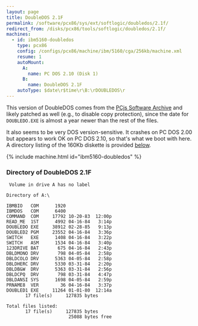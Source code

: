 ```yaml
---
layout: page
title: DoubleDOS 2.1F
permalink: /software/pcx86/sys/ext/softlogic/doubledos/2.1f/
redirect_from: /disks/pcx86/tools/softlogic/doubledos/2.1f/
machines:
  - id: ibm5160-doubledos
    type: pcx86
    config: /configs/pcx86/machine/ibm/5160/cga/256kb/machine.xml
    resume: 1
    autoMount:
      A:
        name: PC DOS 2.10 (Disk 1)
      B:
        name: DoubleDOS 2.1F
    autoType: $date\r$time\r\B:\rDOUBLEDOS\r
---
```


This version of DoubleDOS comes from the [PCjs Software Archive](/software/pcx86/sw/misc/pcjs/) and likely patched as well (e.g.,
to disable copy protection), since the date for `DOUBLEDO.EXE` is almost a year newer than the rest of the files.

It also seems to be very DOS version-sensitive.  It crashes on PC DOS 2.00 but appears to work OK on PC DOS 2.10, so
that's what we boot with here.  A directory listing of the 160Kb diskette is provided [below](#directory-of-doubledos-21f).

{% include machine.html id="ibm5160-doubledos" %}

### Directory of DoubleDOS 2.1F

	 Volume in drive A has no label

	Directory of A:\

	IBMBIO   COM      1920
	IBMDOS   COM      6400
	COMMAND  COM     17792 10-20-83  12:00p
	READ_ME  1ST      4992 04-16-84   3:14p
	DOUBLEDO EXE     38912 02-28-85   9:13p
	DOUBLED2 PGM     23552 04-16-84   3:36p
	SWITCH   EXE      1408 04-16-84   3:22p
	SWITCH   ASM      1534 04-16-84   3:40p
	123DRIVE BAT       675 04-16-84   2:43p
	DBLDMONO DRV       798 04-05-84   2:58p
	DBLDCOLO DRV      5363 04-05-84   2:58p
	DBLDHERC DRV      5330 03-31-84   2:20p
	DBLDB&W  DRV      5363 03-31-84   2:56p
	DBLDCPQ  DRV       798 03-31-84   4:47p
	DBLDANSI SYS      1698 04-05-84   2:59p
	PRNAME8  VER        36 04-16-84   3:37p
	DOUBLED1 EXE     11264 01-01-80  12:14a
	       17 file(s)     127835 bytes

	Total files listed:
	       17 file(s)     127835 bytes
	                       25088 bytes free

